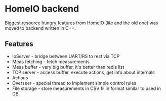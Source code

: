 HomeIO backend
==============

Biggest resource hungry features from HomeIO (lite and the old one) was moved to backend written in C++.

Features
--------

* IoServer - bridge between UART/RS to rest via TCP
* Meas fetching - fetch measurements
* Meas buffer - very big buffer, it's better than redis list
* TCP server - access buffer, execute actions, get info about internals
* Actions
* Overseer - special thread to implement simple control rules
* File storage - store measurements in CSV fil in format similar to used in DB